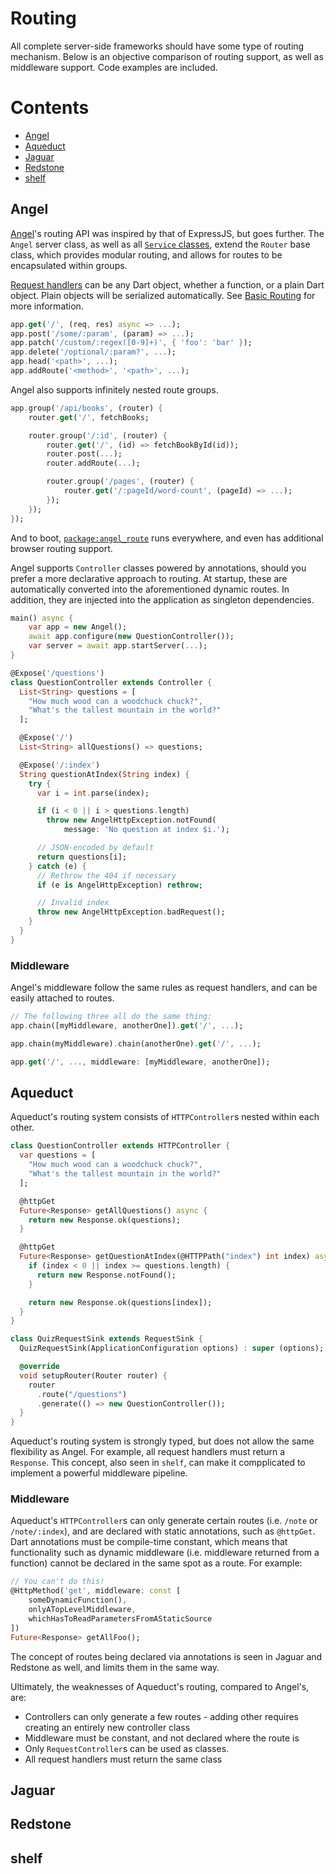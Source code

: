 # Routing
All complete server-side frameworks should have some type of routing mechanism.
Below is an objective comparison of routing support, as well as middleware support.
Code examples are included.

# Contents

* [Angel](#angel)
* [Aqueduct](#aqueduct)
* [Jaguar](#jaguar)
* [Redstone](#redstone)
* [shelf](#shelf)

## Angel
[Angel](https://github.com/angel-dart/angel/wiki)'s routing API was inspired by
that of ExpressJS, but goes further. The `Angel` server class, as well as all
[`Service` classes](https://github.com/angel-dart/angel/wiki/Service-Basics),
extend the `Router` base class, which provides modular routing, and allows for routes
to be encapsulated within groups.

[Request handlers](https://github.com/angel-dart/angel/wiki/Requests-&-Responses#return-values)
can be any Dart object, whether a function, or a plain Dart object.
Plain objects will be serialized automatically. See
[Basic Routing](https://github.com/angel-dart/angel/wiki/Basic-Routing) for more information.

```dart
app.get('/', (req, res) async => ...);
app.post('/some/:param', (param) => ...);
app.patch('/custom/:regex([0-9]+)', { 'foo': 'bar' });
app.delete('/optional/:param?', ...);
app.head('<path>', ...);
app.addRoute('<method>', '<path>', ...);
```

Angel also supports infinitely nested route groups.

```dart
app.group('/api/books', (router) {
    router.get('/', fetchBooks;

    router.group('/:id', (router) {
        router.get('/', (id) => fetchBookById(id));
        router.post(...);
        router.addRoute(...);

        router.group('/pages', (router) {
            router.get('/:pageId/word-count', (pageId) => ...);
        });
    });
});
```

And to boot,
[`package:angel_route`](https://github.com/angel-dart/route)
 runs everywhere, and even has additional
browser routing support.

Angel supports `Controller` classes powered by annotations, should you prefer a more
declarative approach to routing. At startup, these are automatically converted into the
aforementioned dynamic routes. In addition, they are injected into the application as
singleton dependencies.

```dart
main() async {
    var app = new Angel();
    await app.configure(new QuestionController());
    var server = await app.startServer(...);
}

@Expose('/questions')
class QuestionController extends Controller {
  List<String> questions = [
    "How much wood can a woodchuck chuck?",
    "What's the tallest mountain in the world?"
  ];

  @Expose('/')
  List<String> allQuestions() => questions;

  @Expose('/:index')
  String questionAtIndex(String index) {
    try {
      var i = int.parse(index);

      if (i < 0 || i > questions.length)
        throw new AngelHttpException.notFound(
            message: 'No question at index $i.');

      // JSON-encoded by default
      return questions[i];
    } catch (e) {
      // Rethrow the 404 if necessary
      if (e is AngelHttpException) rethrow;

      // Invalid index
      throw new AngelHttpException.badRequest();
    }
  }
}
```

### Middleware
Angel's middleware follow the same rules as request handlers, and can be easily attached
to routes.

```dart
// The following three all do the same thing:
app.chain([myMiddleware, anotherOne]).get('/', ...);

app.chain(myMiddleware).chain(anotherOne).get('/', ...);

app.get('/', ..., middleware: [myMiddleware, anotherOne]);
```

## Aqueduct
Aqueduct's routing system consists of `HTTPController`s nested within each other.

```dart
class QuestionController extends HTTPController {
  var questions = [
    "How much wood can a woodchuck chuck?",
    "What's the tallest mountain in the world?"
  ];

  @httpGet
  Future<Response> getAllQuestions() async {
    return new Response.ok(questions);
  }

  @httpGet
  Future<Response> getQuestionAtIndex(@HTTPPath("index") int index) async {
    if (index < 0 || index >= questions.length) {
      return new Response.notFound();
    }

    return new Response.ok(questions[index]);  
  }
}

class QuizRequestSink extends RequestSink {
  QuizRequestSink(ApplicationConfiguration options) : super (options);

  @override
  void setupRouter(Router router) {
    router
      .route("/questions")
      .generate(() => new QuestionController());
  }
}
```

Aqueduct's routing system is strongly typed, but does not allow the same flexibility as
Angel. For example, all request handlers must return a `Response`. This concept, also
seen in `shelf`, can make it compplicated to implement a powerful middleware pipeline.

### Middleware
Aqueduct's `HTTPController`s can only generate certain routes (i.e. `/note` or `/note/:index`), and 
are declared with static
annotations, such as `@httpGet`. Dart annotations must be compile-time constant, which means
that functionality such as dynamic middleware (i.e. middleware returned from a function) cannot be
declared in the same spot as a route. For example:

```dart
// You can't do this!
@HttpMethod('get', middleware: const [
    someDynamicFunction(),
    onlyATopLevelMiddleware,
    whichHasToReadParametersFromAStaticSource
])
Future<Response> getAllFoo();
```

The concept of routes being declared via annotations is seen in Jaguar and Redstone as well, and
limits them in the same way.

Ultimately, the weaknesses of Aqueduct's routing, compared to Angel's, are:
* Controllers can only generate a few routes - adding other requires creating an entirely new 
controller class
* Middleware must be constant, and not declared where the route is
* Only `RequestController`s can be used as classes.
* All request handlers must return the same class

## Jaguar

## Redstone

## shelf